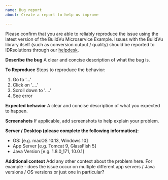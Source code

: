 ```yaml
---
name: Bug report
about: Create a report to help us improve

---
```


Please confirm that you are able to reliably reproduce the issue using the latest version of the BuildVu Microservice Example. Issues with the BuildVu library itself (such as conversion output / quality) should be reported to IDRsolutions through our [helpdesk](https://support.idrsolutions.com/hc/en-us/requests/new).

**Describe the bug**
A clear and concise description of what the bug is.

**To Reproduce**
Steps to reproduce the behavior:
1. Go to '...'
2. Click on '....'
3. Scroll down to '....'
4. See error

**Expected behavior**
A clear and concise description of what you expected to happen.

**Screenshots**
If applicable, add screenshots to help explain your problem.

**Server / Desktop (please complete the following information):**
 - OS: [e.g. macOS 10.13, Windows 10]
 - App Server [e.g. Tomcat 9, GlassFish 5]
 - Java Version [e.g. 1.8.0_171, 10.0.1]

**Additional context**
Add any other context about the problem here.
For example - does the issue occur on multiple different app servers / Java versions / OS versions or just one in particular?
